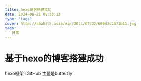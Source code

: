 ```yaml
---
title: hexo博客搭建成功
date: 2024-06-21 09:33:13
type: "tags"
cover: http://ababll5.asia/vip/2024/07/22/669d3c2b71b11.jpg
tags:
   日常
---
```


# 基于hexo的博客搭建成功
hexo框架+GitHub
主题是butterfly

